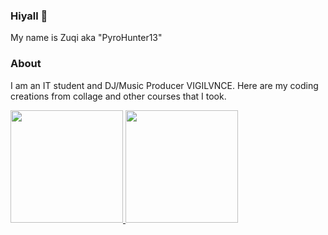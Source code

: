 ### Hiyall 👋
My name is Zuqi aka "PyroHunter13"
### About
I am an IT student and DJ/Music Producer VIGILVNCE. Here are my coding creations from collage and other courses that I took.
<p align="left">
<a href="https://github.com/pyrohunter13">
<img height="180em" src="https://github-readme-stats-eight-theta.vercel.app/api?username=pyrohunter13&show_icons=true&theme=synthwave&include_all_commits=true&count_private=true"/>
<img height="180em" src="https://github-readme-stats-eight-theta.vercel.app/api/top-langs/?username=pyrohunter13&layout=compact&langs_count=8&theme=synthwave"/>
</a>
</p>
